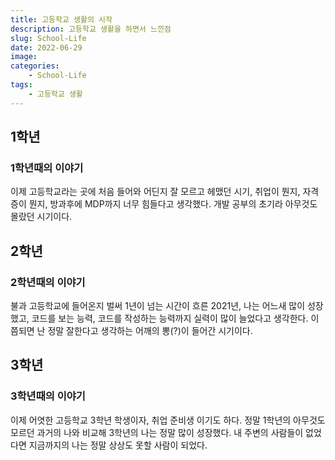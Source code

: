 ```yaml
---
title: 고등학교 생활의 시작
description: 고등학교 생활을 하면서 느낀점
slug: School-Life
date: 2022-06-29
image: 
categories:
    - School-Life
tags:
    - 고등학교 생활
---
```


## 1학년

### 1학년때의 이야기

이제 고등학교라는 곳에 처음 들어와 어딘지 잘 모르고 헤맸던 시기, 취업이 뭔지, 자격증이 뭔지, 방과후에 MDP까지 너무 힘들다고 생각했다. 개발 공부의 초기라 아무것도 몰랐던 시기이다.

## 2학년

### 2학년때의 이야기

불과 고등학교에 들어온지 벌써 1년이 넘는 시간이 흐른 2021년, 나는 어느새 많이 성장했고,
코드를 보는 능력, 코드를 작성하는 능력까지 실력이 많이 늘었다고 생각한다. 이쯤되면 난 정말 잘한다고 생각하는 어깨의 뽕(?)이 들어간 시기이다.

## 3학년

### 3학년때의 이야기

이제 어엿한 고등학교 3학년 학생이자, 취업 준비생 이기도 하다.
정말 1학년의 아무것도 모르던 과거의 나와 비교해 3학년의 나는 정말 많이 성장했다.
내 주변의 사람들이 없었다면 지금까지의 나는 정말 상상도 못할 사람이 되었다.